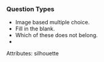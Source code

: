 ### Question Types

- Image based multiple choice.
- Fill in the blank. 
- Which of these does not belong.
- 


Attributes: silhouette


